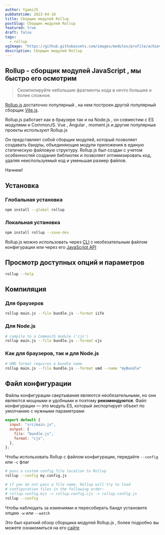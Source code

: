 ```yaml
---
author: YgamiJS
pubDatetime: 2023-04-18
title: Сборщик модулей Rollup
postSlug: Сборщик модулей Rollup
featured: true
draft: false
tags:
  - rollup
ogImage: "https://github.githubassets.com/images/modules/profile/achievements/pull-shark-default.png"
description: Сборщик модулей Rollup
---
```


## Rollup - сборщик модулей JavaScript , мы быстро его осмотрим

> Скомпилируйте небольшие фрагменты кода в нечто большее и более сложное.

[Rollup.js](https://rollupjs.org/) достаточно популярный , на нем построен другой популярный сборщик [Vite.js](https://vitejs.dev/).

Rollup.js работает как в браузере так и на Node.js , он совместим с ES модулями и CommonJS. Vue , Angular , moment.js и другие популярные проекты используют Rollup.js

Он представляет собой сборщик модулей, который позволяет создавать бандлы, объединяющие модули приложения в единую статическую файловую структуру. Rollup.js был создан с учетом особенностей создания библиотек и позволяет оптимизировать код, удаляя неиспользуемый код и уменьшая размер файлов.

Начнем!

## Установка

### Глобальная установка

```bash
npm install --global rollup
```

### Локальная установка

```bash
npm install rollup --save-dev
```

Rollup.js можно использовать через [CLI](https://rollupjs.org/command-line-interface/) c необезательным файлом конфигурации или через его [JavaScript API](https://rollupjs.org/javascript-api/)

## Просмотр доступных опций и параметров

```bash
rollup --help
```

## Компиляция

### Для браузеров

```bash
rollup main.js --file bundle.js --format iife
```

### Для Node.js

```bash
# compile to a CommonJS module ('cjs')
rollup main.js --file bundle.js --format cjs
```

### Как для браузеров, так и для Node.js

```bash
# UMD format requires a bundle name
rollup main.js --file bundle.js --format umd --name "myBundle"
```

## Файл конфигурации

Файлы конфигурации свертывания являются необязательными, но они являются мощными и удобными и поэтому **рекомендуются**. Файл конфигурации — это модуль ES, который экспортирует объект по умолчанию с нужными параметрами

```js
export default {
  input: "src/main.js",
  output: {
    file: "bundle.js",
    format: "cjs",
  },
};
```

Чтобы использовать Rollup с файлом конфигурации, передайте `--config` или `-c` флаг

```bash
# pass a custom config file location to Rollup
rollup --config my.config.js

# if you do not pass a file name, Rollup will try to load
# configuration files in the following order:
# rollup.config.mjs -> rollup.config.cjs -> rollup.config.js
rollup --config
```

Чтобы наблюдать за измениями и пересобирать бандл установите опцию `-w` или `--watch`

Это был краткий обзор сборщика модулей Rollup.js , более подробно вы можете ознакомиться на его [сайте](https://rollupjs.org/)

